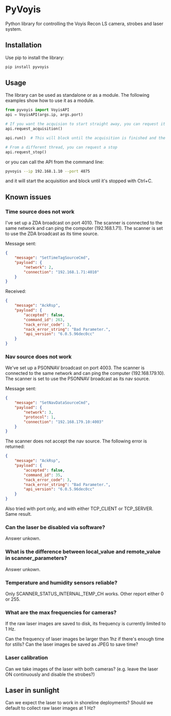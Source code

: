 # PyVoyis
Python library for controlling the Voyis Recon LS camera, strobes and laser system.

## Installation
Use pip to install the library:

```bash
pip install pyvoyis
```

## Usage
The library can be used as standalone or as a module. The following examples show how to use it as a module.

```python
from pyvoyis import VoyisAPI
api = VoyisAPI(args.ip, args.port)

# If you want the acquision to start straight away, you can request it
api.request_acquisition()

api.run()  # This will block until the acquisition is finished and the API disconnected

# From a different thread, you can request a stop
api.request_stop()
```

or you can call the API from the command line:

```bash
pyvoyis --ip 192.168.1.10 --port 4875
```

and it will start the acquisition and block until it's stopped with Ctrl+C.


## Known issues

### Time source does not work
I've set up a ZDA broadcast on port 4010. The scanner is connected to the same network and can ping the computer (192.168.1.71). The scanner is set to use the ZDA broadcast as its time source.

Message sent:

```json
{
    "message": "SetTimeTagSourceCmd",
    "payload": {
        "network": 2,
        "connection": "192.168.1.71:4010"
    }
}
```

Received:

```json
{
    "message": "AckRsp",
    "payload": {
        "accepted": false,
        "command_id": 263,
        "nack_error_code": 3,
        "nack_error_string": "Bad Parameter.",
        "api_version": "6.0.5.96dec0cc"
    }
}
```


### Nav source does not work

We've set up a PSONNAV broadcast on port 4003. The scanner is connected to the same network and can ping the computer (192.168.179.10). The scanner is set to use the PSONNAV broadcast as its nav source.

Message sent:

```json
{
    "message": "SetNavDataSourceCmd",
    "payload": {
        "network": 3,
        "protocol": 1,
        "connection": "192.168.179.10:4003"
    }
}
```

The scanner does not accept the nav source. The following error is returned:

```json
{
    "message": "AckRsp",
    "payload": {
        "accepted": false,
        "command_id": 35,
        "nack_error_code": 3,
        "nack_error_string": "Bad Parameter.",
        "api_version": "6.0.5.96dec0cc"
    }
}
```

Also tried with port only, and with either TCP_CLIENT or TCP_SERVER. Same result.

### Can the laser be disabled via software?
Answer unkown.

### What is the difference between local_value and remote_value in scanner_parameters?
Answer unkown.

### Temperature and humidity sensors reliable?
Only SCANNER_STATUS_INTERNAL_TEMP_CH works. Other report either 0 or 255.

### What are the max frequencies for cameras?
If the raw laser images are saved to disk, its frequency is currently limited to 1 Hz.

Can the frequency of laser images be larger than 1hz if there's enough time for stills? 
Can the laser images be saved as JPEG to save time?

### Laser calibration
Can we take images of the laser with both cameras? (e.g. leave the laser ON continuously and disable the strobes?)

## Laser in sunlight
Can we expect the laser to work in shoreline deployments? Should we default to collect raw laser images at 1 Hz?
